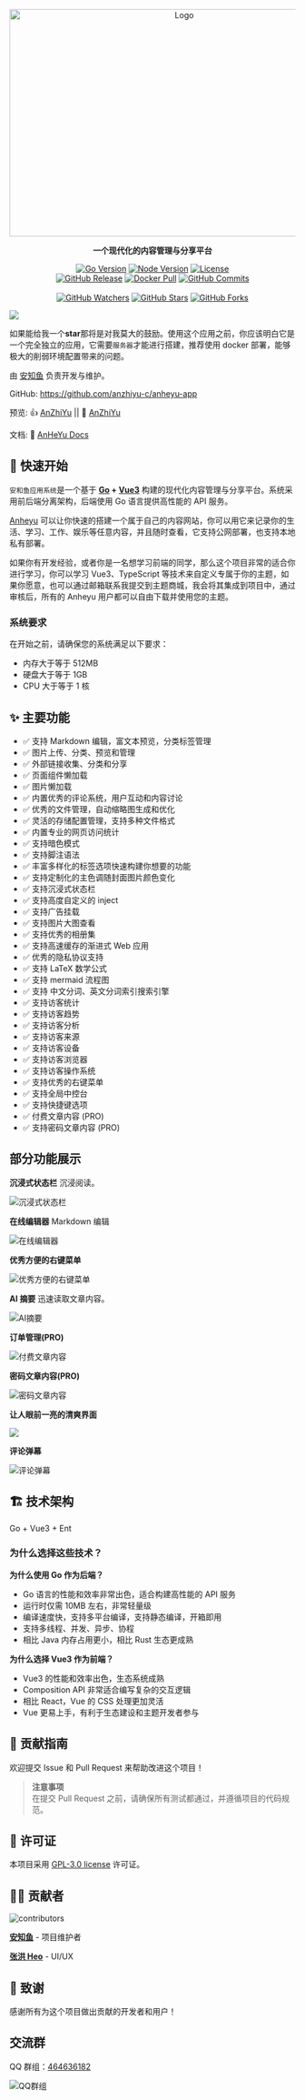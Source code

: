 <p align="center">
  <a href="https://github.com/anzhiyu-c/anheyu-app" target="_blank" title="访问项目仓库">
    <img src="https://upload-bbs.miyoushe.com/upload/2025/08/27/125766904/445bc304fe1a5edf8c0250beac0731b5_953439680145318785.png" height="400" width="600" alt="Logo" />
  </a>
</p>

<p align="center"><strong>一个现代化的内容管理与分享平台</strong></p>

<p align="center">
  <a title="Go Version" target="_blank" href="https://go.dev/"><img alt="Go Version" src="https://img.shields.io/badge/Go-%3E%3D%201.24.4-91DEFA?style=flat"></a>
  <a title="Node.js Version" target="_blank" href="https://nodejs.org/"><img alt="Node Version" src="https://img.shields.io/badge/Node-%3E%3D%2020.19.4-yellowgreen?style=flat"></a>
  <a title="License" target="_blank" href="https://github.com/anzhiyu-c/anheyu-app/blob/main/LICENSE"><img alt="License" src="https://img.shields.io/github/license/anzhiyu-c/anheyu-app.svg?style=flat"></a>
  <br>
  <a title="GitHub Release" target="_blank" href="https://github.com/anzhiyu-c/anheyu-app/releases"><img alt="GitHub Release" src="https://img.shields.io/github/v/release/anzhiyu-c/anheyu-app?style=flat"></a>
  <a title="Docker Pulls" target="_blank" href="https://hub.docker.com/r/anheyu/anheyu-backend"><img alt="Docker Pull" src="https://img.shields.io/docker/pulls/anheyu/anheyu-backend?color=red&label=Docker%20Pull"></a>
  <a title="GitHub Commits" target="_blank" href="https://github.com/anzhiyu-c/anheyu-app/commits/main"><img alt="GitHub Commits" src="https://img.shields.io/github/commit-activity/m/anzhiyu-c/anheyu-app.svg?style=flat&color=brightgreen&label=commits"></a>
  <br><br>
  <a title="GitHub Watchers" target="_blank" href="https://github.com/anzhiyu-c/anheyu-app/watchers"><img alt="GitHub Watchers" src="https://img.shields.io/github/watchers/anzhiyu-c/anheyu-app.svg?label=Watchers&style=social"></a>  
  <a title="GitHub Stars" target="_blank" href="https://github.com/anzhiyu-c/anheyu-app/stargazers"><img alt="GitHub Stars" src="https://img.shields.io/github/stars/anzhiyu-c/anheyu-app.svg?label=Stars&style=social"></a>  
  <a title="GitHub Forks" target="_blank" href="https://github.com/anzhiyu-c/anheyu-app/network/members"><img alt="GitHub Forks" src="https://img.shields.io/github/forks/anzhiyu-c/anheyu-app.svg?label=Forks&style=social"></a>  
</p>

![](https://upload-bbs.miyoushe.com/upload/2025/10/28/125766904/04eea66306f81b76b4e3623ee098bf40_3240315038986097575.png?x-oss-process=image/format,avif)

如果能给我一个**star**那将是对我莫大的鼓励。使用这个应用之前，你应该明白它是一个完全独立的应用，它需要`服务器`才能进行搭建，推荐使用 docker 部署，能够极大的削弱环境配置带来的问题。

由 [安知鱼](https://github.com/anzhiyu-c) 负责开发与维护。

GitHub: https://github.com/anzhiyu-c/anheyu-app

预览: 👍 [AnZhiYu](https://blog.anheyu.com/) || 🤞 [AnZhiYu](https://index.anheyu.com/)

文档: 📖 [AnHeYu Docs](https://dev.anheyu.com)

## 🚀 快速开始

`安和鱼应用系统`是一个基于 **[Go](https://go.dev/) + [Vue3](https://vuejs.org/)** 构建的现代化内容管理与分享平台。系统采用前后端分离架构，后端使用 Go 语言提供高性能的 API 服务。

[Anheyu](https://github.com/anzhiyu-c/anheyu-app) 可以让你快速的搭建一个属于自己的内容网站，你可以用它来记录你的生活、学习、工作、娱乐等任意内容，并且随时查看，它支持公网部署，也支持本地私有部署。

如果你有开发经验，或者你是一名想学习前端的同学，那么这个项目非常的适合你进行学习，你可以学习 Vue3、TypeScript 等技术来自定义专属于你的主题，如果你愿意，也可以通过邮箱联系我提交到主题商城，我会将其集成到项目中，通过审核后，所有的 Anheyu 用户都可以自由下载并使用您的主题。

### 系统要求

在开始之前，请确保您的系统满足以下要求：

- 内存大于等于 512MB
- 硬盘大于等于 1GB
- CPU 大于等于 1 核

## ✨ 主要功能

- ✅ 支持 Markdown 编辑，富文本预览，分类标签管理
- ✅ 图片上传、分类、预览和管理
- ✅ 外部链接收集、分类和分享
- ✅ 页面组件懒加载
- ✅ 图片懒加载
- ✅ 内置优秀的评论系统，用户互动和内容讨论
- ✅ 优秀的文件管理，自动缩略图生成和优化
- ✅ 灵活的存储配置管理，支持多种文件格式
- ✅ 内置专业的网页访问统计
- ✅ 支持暗色模式
- ✅ 支持脚注语法
- ✅ 丰富多样化的标签选项快速构建你想要的功能
- ✅ 支持定制化的主色调随封面图片颜色变化
- ✅ 支持沉浸式状态栏
- ✅ 支持高度自定义的 inject
- ✅ 支持广告挂载
- ✅ 支持图片大图查看
- ✅ 支持优秀的相册集
- ✅ 支持高速缓存的渐进式 Web 应用
- ✅ 优秀的隐私协议支持
- ✅ 支持 LaTeX 数学公式
- ✅ 支持 mermaid 流程图
- ✅ 支持 中文分词、英文分词索引搜索引擎
- ✅ 支持访客统计
- ✅ 支持访客趋势
- ✅ 支持访客分析
- ✅ 支持访客来源
- ✅ 支持访客设备
- ✅ 支持访客浏览器
- ✅ 支持访客操作系统
- ✅ 支持优秀的右键菜单
- ✅ 支持全局中控台
- ✅ 支持快捷键选项
- ✅ 付费文章内容 (PRO)
- ✅ 支持密码文章内容 (PRO)

## 部分功能展示

**沉浸式状态栏** 沉浸阅读。

![沉浸式状态栏](https://upload-bbs.miyoushe.com/upload/2025/09/14/125766904/bf586849d38243f9d62ffd10aaac9c92_3495839897391648835.png?x-oss-process=image/format,avif)

**在线编辑器** Markdown 编辑

![在线编辑器](https://upload-bbs.miyoushe.com/upload/2025/09/15/125766904/d48ebac100429fe8dce19e48ec3b40a3_3855955480928949790.png?x-oss-process=image/format,avif)

**优秀方便的右键菜单**

<img
  src="https://upload-bbs.miyoushe.com/upload/2025/09/14/125766904/ab037790230c2a67f7c8e426cd8ce677_4442694850992921405.png?x-oss-process=image/format,avif"
  alt="优秀方便的右键菜单"
  className="w-[50%]"
/>

**AI 摘要** 迅速读取文章内容。

![AI摘要](https://upload-bbs.miyoushe.com/upload/2025/09/14/125766904/3e4d676c64930e1c573393420dc2cba5_2848259665925430.png?x-oss-process=image/format,avif)

**订单管理(PRO)**

![付费文章内容](https://upload-bbs.miyoushe.com/upload/2025/09/17/125766904/4410b49e38af24bef72e6ae555495e09_6600710485516302903.png?x-oss-process=image/format,avif)

**密码文章内容(PRO)**

![密码文章内容](https://upload-bbs.miyoushe.com/upload/2025/09/17/125766904/8baeeafcb2cf9caf72c84b89f2c69d67_5541575116482903287.png?x-oss-process=image/format,avif)

**让人眼前一亮的清爽界面**

![](https://upload-bbs.miyoushe.com/upload/2025/09/14/125766904/22019d7c234b154ae6745ae8960188c4_4555570664614593804.png?x-oss-process=image/format,avif)

**评论弹幕**

![评论弹幕](https://upload-bbs.miyoushe.com/upload/2025/09/14/125766904/9ad29d18db96115f483ddf15b8af9b57_7214154697962036777.png?x-oss-process=image/format,avif)

## 🏗️ 技术架构

Go + Vue3 + Ent

### 为什么选择这些技术？

**为什么使用 Go 作为后端？**

- Go 语言的性能和效率非常出色，适合构建高性能的 API 服务
- 运行时仅需 10MB 左右，非常轻量级
- 编译速度快，支持多平台编译，支持静态编译，开箱即用
- 支持多线程、并发、异步、协程
- 相比 Java 内存占用更小，相比 Rust 生态更成熟

**为什么选择 Vue3 作为前端？**

- Vue3 的性能和效率出色，生态系统成熟
- Composition API 非常适合编写复杂的交互逻辑
- 相比 React，Vue 的 CSS 处理更加灵活
- Vue 更易上手，有利于生态建设和主题开发者参与

## 🤝 贡献指南

欢迎提交 Issue 和 Pull Request 来帮助改进这个项目！

> **注意事项**  
> 在提交 Pull Request 之前，请确保所有测试都通过，并遵循项目的代码规范。

## 📄 许可证

本项目采用 [GPL-3.0 license](https://github.com/anzhiyu-c/anheyu-app?tab=GPL-3.0-1-ov-file#readme) 许可证。

## 👨‍💻 贡献者

<img src="https://opencollective.com/anheyu-app-frontend/contributors.svg?width=890&button=false" alt="contributors" />

**[安知鱼](https://github.com/anzhiyu-c)** - 项目维护者

**[张洪 Heo](https://github.com/zhheo)** - UI/UX

## 🙏 致谢

感谢所有为这个项目做出贡献的开发者和用户！

## 交流群

QQ 群组：[464636182](https://jq.qq.com/?_wv=1027&k=v7NK7ELr)

![QQ群组](https://upload-bbs.miyoushe.com/upload/2025/07/09/125766904/1e8ea817c197fb98e4dbd9ed2500d923_6382092418395407285.webp)
